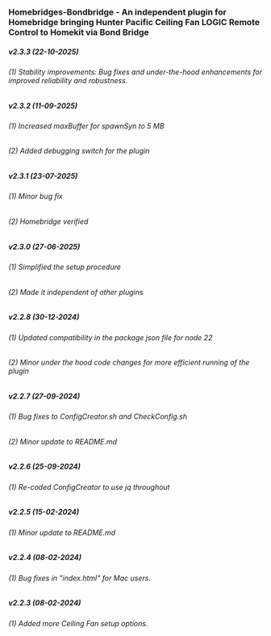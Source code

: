 ### Homebridges-Bondbridge - An independent plugin for Homebridge bringing Hunter Pacific Ceiling Fan LOGIC Remote Control to Homekit via Bond Bridge

##### v2.3.3 (22-10-2025)
###### (1) Stability improvements: Bug fixes and under-the-hood enhancements for improved reliability and robustness.

##### v2.3.2 (11-09-2025)
###### (1) Increased maxBuffer for spawnSyn to 5 MB
###### (2) Added debugging switch for the plugin

##### v2.3.1 (23-07-2025)
###### (1) Minor bug fix                 
###### (2) Homebridge verified

##### v2.3.0 (27-06-2025)
###### (1) Simplified the setup procedure
###### (2) Made it independent of other plugins

##### v2.2.8 (30-12-2024)
###### (1) Updated compatibility in the package json file for node 22
###### (2) Minor under the hood code changes for more efficient running of the plugin

##### v2.2.7 (27-09-2024)
###### (1) Bug fixes to ConfigCreator.sh and CheckConfig.sh
###### (2) Minor update to README.md

##### v2.2.6 (25-09-2024)
###### (1) Re-coded ConfigCreator to use jq throughout

##### v2.2.5 (15-02-2024)
###### (1) Minor update to README.md

##### v2.2.4 (08-02-2024)
###### (1) Bug fixes in "index.html" for Mac users.

##### v2.2.3 (08-02-2024)
###### (1) Added more Ceiling Fan setup options.
